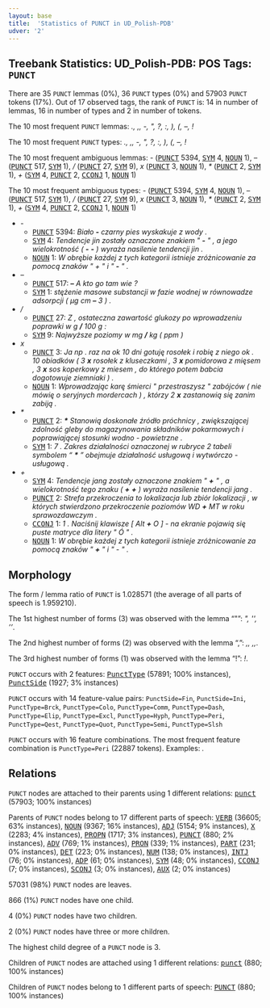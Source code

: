 ```yaml
---
layout: base
title:  'Statistics of PUNCT in UD_Polish-PDB'
udver: '2'
---
```


## Treebank Statistics: UD_Polish-PDB: POS Tags: `PUNCT`

There are 35 `PUNCT` lemmas (0%), 36 `PUNCT` types (0%) and 57903 `PUNCT` tokens (17%).
Out of 17 observed tags, the rank of `PUNCT` is: 14 in number of lemmas, 16 in number of types and 2 in number of tokens.

The 10 most frequent `PUNCT` lemmas: <em>., ,, -, ", ?, :, ), (, –, !</em>

The 10 most frequent `PUNCT` types:  <em>., ,, -, ", ?, :, ), (, –, !</em>

The 10 most frequent ambiguous lemmas: <em>-</em> (<tt><a href="pl_pdb-pos-PUNCT.html">PUNCT</a></tt> 5394, <tt><a href="pl_pdb-pos-SYM.html">SYM</a></tt> 4, <tt><a href="pl_pdb-pos-NOUN.html">NOUN</a></tt> 1), <em>–</em> (<tt><a href="pl_pdb-pos-PUNCT.html">PUNCT</a></tt> 517, <tt><a href="pl_pdb-pos-SYM.html">SYM</a></tt> 1), <em>/</em> (<tt><a href="pl_pdb-pos-PUNCT.html">PUNCT</a></tt> 27, <tt><a href="pl_pdb-pos-SYM.html">SYM</a></tt> 9), <em>x</em> (<tt><a href="pl_pdb-pos-PUNCT.html">PUNCT</a></tt> 3, <tt><a href="pl_pdb-pos-NOUN.html">NOUN</a></tt> 1), <em>*</em> (<tt><a href="pl_pdb-pos-PUNCT.html">PUNCT</a></tt> 2, <tt><a href="pl_pdb-pos-SYM.html">SYM</a></tt> 1), <em>+</em> (<tt><a href="pl_pdb-pos-SYM.html">SYM</a></tt> 4, <tt><a href="pl_pdb-pos-PUNCT.html">PUNCT</a></tt> 2, <tt><a href="pl_pdb-pos-CCONJ.html">CCONJ</a></tt> 1, <tt><a href="pl_pdb-pos-NOUN.html">NOUN</a></tt> 1)

The 10 most frequent ambiguous types:  <em>-</em> (<tt><a href="pl_pdb-pos-PUNCT.html">PUNCT</a></tt> 5394, <tt><a href="pl_pdb-pos-SYM.html">SYM</a></tt> 4, <tt><a href="pl_pdb-pos-NOUN.html">NOUN</a></tt> 1), <em>–</em> (<tt><a href="pl_pdb-pos-PUNCT.html">PUNCT</a></tt> 517, <tt><a href="pl_pdb-pos-SYM.html">SYM</a></tt> 1), <em>/</em> (<tt><a href="pl_pdb-pos-PUNCT.html">PUNCT</a></tt> 27, <tt><a href="pl_pdb-pos-SYM.html">SYM</a></tt> 9), <em>x</em> (<tt><a href="pl_pdb-pos-PUNCT.html">PUNCT</a></tt> 3, <tt><a href="pl_pdb-pos-NOUN.html">NOUN</a></tt> 1), <em>*</em> (<tt><a href="pl_pdb-pos-PUNCT.html">PUNCT</a></tt> 2, <tt><a href="pl_pdb-pos-SYM.html">SYM</a></tt> 1), <em>+</em> (<tt><a href="pl_pdb-pos-SYM.html">SYM</a></tt> 4, <tt><a href="pl_pdb-pos-PUNCT.html">PUNCT</a></tt> 2, <tt><a href="pl_pdb-pos-CCONJ.html">CCONJ</a></tt> 1, <tt><a href="pl_pdb-pos-NOUN.html">NOUN</a></tt> 1)


* <em>-</em>
  * <tt><a href="pl_pdb-pos-PUNCT.html">PUNCT</a></tt> 5394: <em>Biało <b>-</b> czarny pies wyskakuje z wody .</em>
  * <tt><a href="pl_pdb-pos-SYM.html">SYM</a></tt> 4: <em>Tendencje jin zostały oznaczone znakiem " <b>-</b> " , a jego wielokrotność ( <b>-</b> <b>-</b> ) wyraża nasilenie tendencji jin .</em>
  * <tt><a href="pl_pdb-pos-NOUN.html">NOUN</a></tt> 1: <em>W obrębie każdej z tych kategorii istnieje zróżnicowanie za pomocą znaków " + " i " <b>-</b> " .</em>
* <em>–</em>
  * <tt><a href="pl_pdb-pos-PUNCT.html">PUNCT</a></tt> 517: <em><b>–</b> A kto go tam wie ?</em>
  * <tt><a href="pl_pdb-pos-SYM.html">SYM</a></tt> 1: <em>stężenie masowe substancji w fazie wodnej w równowadze adsorpcji ( μg cm <b>–</b> 3 ) .</em>
* <em>/</em>
  * <tt><a href="pl_pdb-pos-PUNCT.html">PUNCT</a></tt> 27: <em>Z , ostateczna zawartość glukozy po wprowadzeniu poprawki w g <b>/</b> 100 g :</em>
  * <tt><a href="pl_pdb-pos-SYM.html">SYM</a></tt> 9: <em>Najwyższe poziomy w mg <b>/</b> kg ( ppm )</em>
* <em>x</em>
  * <tt><a href="pl_pdb-pos-PUNCT.html">PUNCT</a></tt> 3: <em>Ja np . raz na ok 10 dni gotuję rosołek i robię z niego ok . 10 obiadków ( 3 <b>x</b> rosołek z kluseczkami , 3 <b>x</b> pomidorowa z mięsem , 3 <b>x</b> sos koperkowy z miesem , do którego potem babcia dogotowuje ziemniaki ) .</em>
  * <tt><a href="pl_pdb-pos-NOUN.html">NOUN</a></tt> 1: <em>Wprowadzając karę śmierci " przestraszysz " zabójców ( nie mówię o seryjnych mordercach ) , którzy 2 <b>x</b> zastanowią się zanim zabiją .</em>
* <em>*</em>
  * <tt><a href="pl_pdb-pos-PUNCT.html">PUNCT</a></tt> 2: <em><b>*</b> Stanowią doskonałe źródło próchnicy , zwiększającej zdolność gleby do magazynowania składników pokarmowych i poprawiającej stosunki wodno - powietrzne .</em>
  * <tt><a href="pl_pdb-pos-SYM.html">SYM</a></tt> 1: <em>7 . Zakres działalności oznaczonej w rubryce 2 tabeli symbolem “ <b>*</b> ” obejmuje działalność usługową i wytwórczo - usługową .</em>
* <em>+</em>
  * <tt><a href="pl_pdb-pos-SYM.html">SYM</a></tt> 4: <em>Tendencje jang zostały oznaczone znakiem " <b>+</b> " , a wielokrotność tego znaku ( <b>+</b> <b>+</b> ) wyraża nasilenie tendencji jang .</em>
  * <tt><a href="pl_pdb-pos-PUNCT.html">PUNCT</a></tt> 2: <em>Strefa przekroczenia to lokalizacja lub zbiór lokalizacji , w których stwierdzono przekroczenie poziomów WD <b>+</b> MT w roku sprawozdawczym .</em>
  * <tt><a href="pl_pdb-pos-CCONJ.html">CCONJ</a></tt> 1: <em>1 . Naciśnij klawisze [ Alt <b>+</b> O ] - na ekranie pojawią się puste matryce dla litery " Ó " .</em>
  * <tt><a href="pl_pdb-pos-NOUN.html">NOUN</a></tt> 1: <em>W obrębie każdej z tych kategorii istnieje zróżnicowanie za pomocą znaków " <b>+</b> " i " - " .</em>

## Morphology

The form / lemma ratio of `PUNCT` is 1.028571 (the average of all parts of speech is 1.959210).

The 1st highest number of forms (3) was observed with the lemma “"”: <em>", '', ’’</em>.

The 2nd highest number of forms (2) was observed with the lemma “,”: <em>,, ,,</em>.

The 3rd highest number of forms (1) was observed with the lemma “!”: <em>!</em>.

`PUNCT` occurs with 2 features: <tt><a href="pl_pdb-feat-PunctType.html">PunctType</a></tt> (57891; 100% instances), <tt><a href="pl_pdb-feat-PunctSide.html">PunctSide</a></tt> (1927; 3% instances)

`PUNCT` occurs with 14 feature-value pairs: `PunctSide=Fin`, `PunctSide=Ini`, `PunctType=Brck`, `PunctType=Colo`, `PunctType=Comm`, `PunctType=Dash`, `PunctType=Elip`, `PunctType=Excl`, `PunctType=Hyph`, `PunctType=Peri`, `PunctType=Qest`, `PunctType=Quot`, `PunctType=Semi`, `PunctType=Slsh`

`PUNCT` occurs with 16 feature combinations.
The most frequent feature combination is `PunctType=Peri` (22887 tokens).
Examples: <em>.</em>


## Relations

`PUNCT` nodes are attached to their parents using 1 different relations: <tt><a href="pl_pdb-dep-punct.html">punct</a></tt> (57903; 100% instances)

Parents of `PUNCT` nodes belong to 17 different parts of speech: <tt><a href="pl_pdb-pos-VERB.html">VERB</a></tt> (36605; 63% instances), <tt><a href="pl_pdb-pos-NOUN.html">NOUN</a></tt> (9367; 16% instances), <tt><a href="pl_pdb-pos-ADJ.html">ADJ</a></tt> (5154; 9% instances), <tt><a href="pl_pdb-pos-X.html">X</a></tt> (2283; 4% instances), <tt><a href="pl_pdb-pos-PROPN.html">PROPN</a></tt> (1717; 3% instances), <tt><a href="pl_pdb-pos-PUNCT.html">PUNCT</a></tt> (880; 2% instances), <tt><a href="pl_pdb-pos-ADV.html">ADV</a></tt> (769; 1% instances), <tt><a href="pl_pdb-pos-PRON.html">PRON</a></tt> (339; 1% instances), <tt><a href="pl_pdb-pos-PART.html">PART</a></tt> (231; 0% instances), <tt><a href="pl_pdb-pos-DET.html">DET</a></tt> (223; 0% instances), <tt><a href="pl_pdb-pos-NUM.html">NUM</a></tt> (138; 0% instances), <tt><a href="pl_pdb-pos-INTJ.html">INTJ</a></tt> (76; 0% instances), <tt><a href="pl_pdb-pos-ADP.html">ADP</a></tt> (61; 0% instances), <tt><a href="pl_pdb-pos-SYM.html">SYM</a></tt> (48; 0% instances), <tt><a href="pl_pdb-pos-CCONJ.html">CCONJ</a></tt> (7; 0% instances), <tt><a href="pl_pdb-pos-SCONJ.html">SCONJ</a></tt> (3; 0% instances), <tt><a href="pl_pdb-pos-AUX.html">AUX</a></tt> (2; 0% instances)

57031 (98%) `PUNCT` nodes are leaves.

866 (1%) `PUNCT` nodes have one child.

4 (0%) `PUNCT` nodes have two children.

2 (0%) `PUNCT` nodes have three or more children.

The highest child degree of a `PUNCT` node is 3.

Children of `PUNCT` nodes are attached using 1 different relations: <tt><a href="pl_pdb-dep-punct.html">punct</a></tt> (880; 100% instances)

Children of `PUNCT` nodes belong to 1 different parts of speech: <tt><a href="pl_pdb-pos-PUNCT.html">PUNCT</a></tt> (880; 100% instances)

